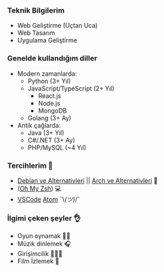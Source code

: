### Teknik Bilgilerim

- Web Geliştirme (Uçtan Uca)
- Web Tasarım
- Uygulama Geliştirme

### Genelde kullandığım diller

- Modern zamanlarda:
  - Python (3+ Yıl)
  - JavaScript/TypeScript (2+ Yıl)
    - React.js
    - Node.js
    - MongoDB
  - Golang (3+ Ay)
- Antik çağlarda:
  - Java (3+ Yıl)
  - C#/.NET (3+ Ay)
  - PHP/MySQL (~4 Yıl)

### Tercihlerim 🙏

- [Debian ve Alternativleri](https://www.debian.org/) || [Arch ve Alternativleri](https://archlinux.org/) 🐧
- ([Oh My Zsh](https://ohmyz.sh/)) 💻
- [VSCode](https://code.visualstudio.com/) [Atom](https://atom.io/) ¯\\_(ツ)_/¯

### İlgimi çeken şeyler 👌

- Oyun oynamak 🚴‍♂️
- Müzik dinlemek 🎧
- Girişimcilik 👨🏻‍💻
- Film İzlemek 🎥
